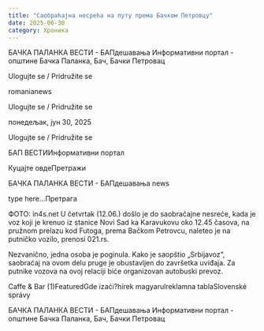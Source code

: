 ```yaml
---
title: "Саобраћајна несрећа на путу према Бачком Петровцу"
date: 2025-06-30
category: Хроника
---
```


БАЧКА ПАЛАНКА ВЕСТИ - БАПдешавања Информативни портал - општине Бачка Паланка, Бач, Бачки Петровац

Ulogujte se / Pridružite se

romanianews

Ulogujte se / Pridružite se

понедељак, јун 30, 2025

Ulogujte se / Pridružite se

БАП ВЕСТИИнформативни портал

Куцајте овдеПретражи

БАЧКА ПАЛАНКА ВЕСТИ - БАПдешавања news

type here...Претрага

ФОТО: in4s.net
            U četvrtak (12.06.) došlo je do saobraćajne nesreće, kada je voz koji je krenuo iz stanice Novi Sad ka Karavukovu oko 12.45 časova, na pružnom prelazu kod Futoga, prema Bačkom Petrovcu, naleteo je na putničko vozilo, prenosi 021.rs.

Nezvanično, jedna osoba je poginula. Kako je saopštio „Srbijavoz“, saobraćaj na ovom delu pruge je obustavljen do završetka uviđaja.
Za putnike vozova na ovoj relaciji biće organizovan autobuski prevoz.

Caffe & Bar (1)FeaturedGde izaći?hírek magyarulreklamna tablaSlovenské správy

БАЧКА ПАЛАНКА ВЕСТИ - БАПдешавања Информативни портал - општине Бачка Паланка, Бач, Бачки Петровац
